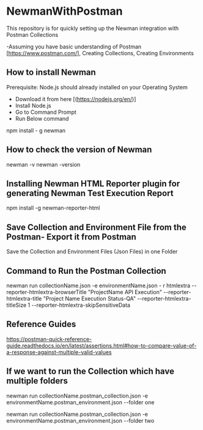 # NewmanWithPostman
This repository is for quickly setting up the Newman integration with Postman Collections

-Assuming you have basic understanding of Postman [https://www.postman.com/], Creating Collections, Creating Environments

## How to install Newman
Prerequisite: 
Node.js should already installed on your Operating System <br>
* Download it from here [(https://nodejs.org/en/)]
* Install Node.js
* Go to Command Prompt
* Run Below command

npm install - g newman

## How to check the version of Newman
newman -v
newman -version

## Installing Newman HTML Reporter plugin for generating Newman Test Execution Report
npm install -g newman-reporter-html

## Save Collection and Environment File from the Postman- Export it from Postman
Save the Collection and Environment Files (Json Files) in one Folder

## Command to Run the Postman Collection
newman run collectionName.json -e environmentName.json - r htmlextra --reporter-htmlextra-browserTitle "ProjectName API Execution" --reporter-htmlextra-title "Project Name Execution Status-QA" --reporter-htmlextra-titleSize 1 --reporter-htmlextra-skipSensitiveData

## Reference Guides
https://postman-quick-reference-guide.readthedocs.io/en/latest/assertions.html#how-to-compare-value-of-a-response-against-multiple-valid-values

## If we want to run the Collection which have multiple folders
newman run collectionName.postman_collection.json -e environmentName.postman_environment.json --folder one

newman run collectionName.postman_collection.json -e environmentName.postman_environment.json --folder two
